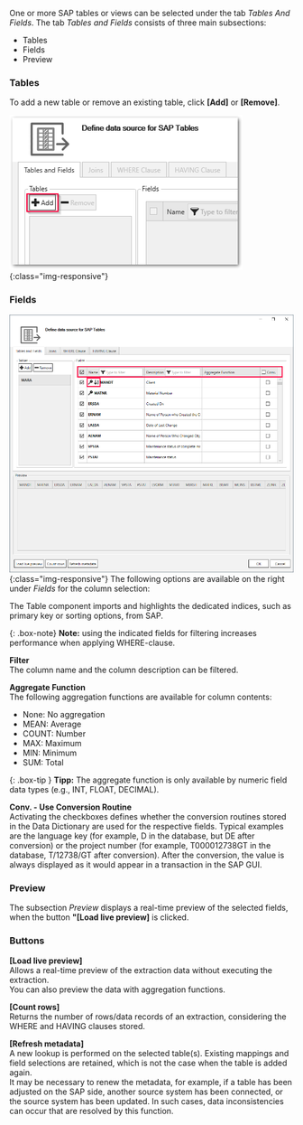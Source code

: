 One or more SAP tables or views can be selected under the tab *Tables And Fields*.
The tab *Tables and Fields* consists of three main subsections:
- Tables
- Fields
- Preview


### Tables
To add a new table or remove an existing table, click **[Add]** or **[Remove]**.
 
![Add_table](/img/content/table/table_main-window_add.png){:class="img-responsive"}


### Fields
![Fields](/img/content/table/table_fields_filter.png){:class="img-responsive"}
The following options are available on the right under *Fields* for the column selection: <br>

The Table component imports and highlights the dedicated indices, such as primary key or sorting options, from SAP. 

{: .box-note}
**Note:** using the indicated fields for filtering increases performance when applying WHERE-clause.

**Filter** <br>
The column name and the column description can be filtered.

**Aggregate Function** <br>
The following aggregation functions are available for column contents:
- None: No aggregation 
- MEAN: Average
- COUNT: Number  
- MAX: Maximum
- MIN: Minimum 
- SUM: Total

{: .box-tip }
**Tipp:** The aggregate function is only available by numeric field data types (e.g., INT, FLOAT, DECIMAL).

**Conv. - Use Conversion Routine** <br>
Activating the checkboxes defines whether the conversion routines stored in the Data Dictionary are used for the respective fields. 
Typical examples are the language key (for example, D in the database, but DE after conversion) or the project number (for example, T000012738GT in the database, T/12738/GT after conversion). 
After the conversion, the value is always displayed as it would appear in a transaction in the SAP GUI. 

<!---
{: .box-note}
**Note:** the option "Use Conversion Routine" is only supported with function module [Z_XTRACT_IS_TABLE_COMPRESSION](./extraction-settings). 
--->


### Preview
The subsection *Preview* displays a real-time preview of the selected fields, when the button **"[Load live preview]** is clicked.


### Buttons
**[Load live preview]** <br>
Allows a real-time preview of the extraction data without executing the extraction. <br>
You can also preview the data with aggregation functions. 
 
**[Count rows]** <br>
Returns the number of rows/data records of an extraction, considering the WHERE and HAVING clauses stored. 

**[Refresh metadata]** <br>
A new lookup is performed on the selected table(s). Existing mappings and field selections are retained, which is not the case when the table is added again. <br>
It may be necessary to renew the metadata, for example, if a table has been adjusted on the SAP side, another source system has been connected, or the source system has been updated. 
In such cases, data inconsistencies can occur that are resolved by this function.   

